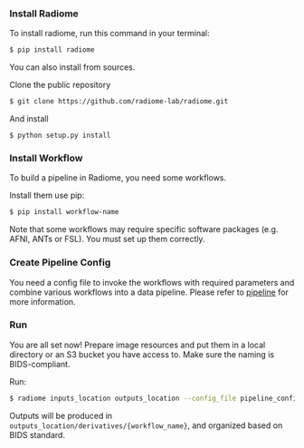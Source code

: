 ### Install Radiome

To install radiome, run this command in your terminal:

```bash
$ pip install radiome
```

You can also install from sources.

Clone the public repository

```bash
$ git clone https://github.com/radiome-lab/radiome.git
```

And install

```
$ python setup.py install
```

### Install Workflow

To build a pipeline in Radiome, you need some workflows.

Install them use pip:

```bash
$ pip install workflow-name
```

Note that some workflows may require specific software packages (e.g. AFNI, ANTs or FSL). You must set up them correctly.

### Create Pipeline Config

You need a config file to invoke the workflows with required parameters and combine various workflows into a data pipeline. Please refer to [pipeline](https://github.com/radiome-lab/radiome/wiki/Config) for more information.

### Run

You are all set now! Prepare image resources and put them in a local directory or an S3 bucket you have access to. Make sure the naming is BIDS-compliant.

Run:

```bash
$ radiome inputs_location outputs_location --config_file pipeline_config_location
```

Outputs will be produced in ```outputs_location/derivatives/{workflow_name}```, and organized based on BIDS standard.